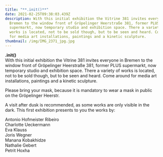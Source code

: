 ```yaml
---
title: "**.init()**"
date: 2021-02-25T09:38:03.439Z
description: With this initial exhibition the Vitrine 381 invites everyone in
  Bremen to the window front of Gröpelinger Heerstraße 381, former PLUS
  supermarkt, now temporary studio and exhibition space. There a variety of
  works is located, not to be sold though, but to be seen and heard. Come around
  for media art installations, paintings and a kinetic sculpture.
thumbnail: /img/IMG_2371_jpg.jpg
---
```

**.init()**\
With this initial exhibition the Vitrine 381 invites everyone in Bremen to the window front of Gröpelinger Heerstraße 381, former PLUS supermarkt, now temporary studio and exhibition space. There a variety of works is located, not to be sold though, but to be seen and heard. Come around for media art installations, paintings and a kinetic sculpture. 

Please bring your mask, because it is mandatory to wear a mask in public on the Gröpelinger Heerstr. 

A visit after dusk is recommended, as some works are only visible in the dark. This first exhibition presents to you the works by:

Antonio Hofmeister Ribeiro\
Charlotte Ueckermann\
Eva Klauss\
Joris Wegner\
Manana Kobakhidze\
Nathalie Gebert\
Petrit Hoxha